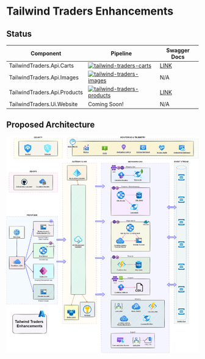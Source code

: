 # Tailwind Traders Enhancements

## Status

| Component                    | Pipeline                                                                                                                                                                                                                                   | Swagger Docs                                                             |
| ---------------------------- | ------------------------------------------------------------------------------------------------------------------------------------------------------------------------------------------------------------------------------------------ | ------------------------------------------------------------------------ |
| TailwindTraders.Api.Carts    | [![tailwind-traders-carts](https://github.com/CloudLabs-AI/TailwindTraders/actions/workflows/tailwind-traders-carts.yml/badge.svg)](https://github.com/CloudLabs-AI/TailwindTraders/actions/workflows/tailwind-traders-carts.yml)          | [LINK](https://tailwind-traders-carts654321.azurewebsites.net/swagger/)    |
| TailwindTraders.Api.Images   | [![tailwind-traders-images](https://github.com/CloudLabs-AI/TailwindTraders/actions/workflows/tailwind-traders-images.yml/badge.svg)](https://github.com/CloudLabs-AI/TailwindTraders/actions/workflows/tailwind-traders-images.yml)       | N/A                                                                      |
| TailwindTraders.Api.Products | [![tailwind-traders-products](https://github.com/CloudLabs-AI/TailwindTraders/actions/workflows/tailwind-traders-products.yml/badge.svg)](https://github.com/CloudLabs-AI/TailwindTraders/actions/workflows/tailwind-traders-products.yml) | [LINK](https://tailwind-traders-products654321.azurewebsites.net/swagger/) |
| TailwindTraders.Ui.Website   | Coming Soon!                                                                                                                                                                                                                               | N/A                                                                      |

## Proposed Architecture

![Proposed Architecture](./docs/architecture/tailwind-traders-enhancements.drawio.png)
